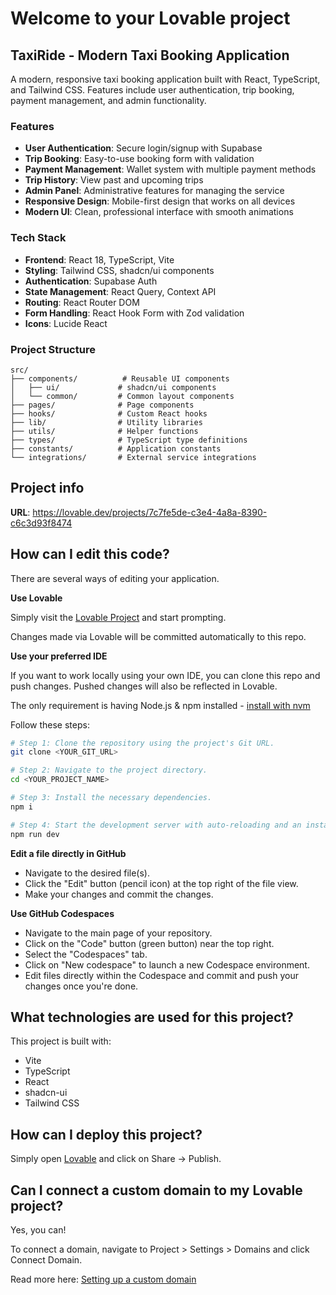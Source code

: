 # Welcome to your Lovable project

## TaxiRide - Modern Taxi Booking Application

A modern, responsive taxi booking application built with React, TypeScript, and Tailwind CSS. Features include user authentication, trip booking, payment management, and admin functionality.

### Features

- **User Authentication**: Secure login/signup with Supabase
- **Trip Booking**: Easy-to-use booking form with validation
- **Payment Management**: Wallet system with multiple payment methods
- **Trip History**: View past and upcoming trips
- **Admin Panel**: Administrative features for managing the service
- **Responsive Design**: Mobile-first design that works on all devices
- **Modern UI**: Clean, professional interface with smooth animations

### Tech Stack

- **Frontend**: React 18, TypeScript, Vite
- **Styling**: Tailwind CSS, shadcn/ui components
- **Authentication**: Supabase Auth
- **State Management**: React Query, Context API
- **Routing**: React Router DOM
- **Form Handling**: React Hook Form with Zod validation
- **Icons**: Lucide React

### Project Structure

```
src/
├── components/          # Reusable UI components
│   ├── ui/             # shadcn/ui components
│   └── common/         # Common layout components
├── pages/              # Page components
├── hooks/              # Custom React hooks
├── lib/                # Utility libraries
├── utils/              # Helper functions
├── types/              # TypeScript type definitions
├── constants/          # Application constants
└── integrations/       # External service integrations
```

## Project info

**URL**: https://lovable.dev/projects/7c7fe5de-c3e4-4a8a-8390-c6c3d93f8474

## How can I edit this code?

There are several ways of editing your application.

**Use Lovable**

Simply visit the [Lovable Project](https://lovable.dev/projects/7c7fe5de-c3e4-4a8a-8390-c6c3d93f8474) and start prompting.

Changes made via Lovable will be committed automatically to this repo.

**Use your preferred IDE**

If you want to work locally using your own IDE, you can clone this repo and push changes. Pushed changes will also be reflected in Lovable.

The only requirement is having Node.js & npm installed - [install with nvm](https://github.com/nvm-sh/nvm#installing-and-updating)

Follow these steps:

```sh
# Step 1: Clone the repository using the project's Git URL.
git clone <YOUR_GIT_URL>

# Step 2: Navigate to the project directory.
cd <YOUR_PROJECT_NAME>

# Step 3: Install the necessary dependencies.
npm i

# Step 4: Start the development server with auto-reloading and an instant preview.
npm run dev
```

**Edit a file directly in GitHub**

- Navigate to the desired file(s).
- Click the "Edit" button (pencil icon) at the top right of the file view.
- Make your changes and commit the changes.

**Use GitHub Codespaces**

- Navigate to the main page of your repository.
- Click on the "Code" button (green button) near the top right.
- Select the "Codespaces" tab.
- Click on "New codespace" to launch a new Codespace environment.
- Edit files directly within the Codespace and commit and push your changes once you're done.

## What technologies are used for this project?

This project is built with:

- Vite
- TypeScript
- React
- shadcn-ui
- Tailwind CSS

## How can I deploy this project?

Simply open [Lovable](https://lovable.dev/projects/7c7fe5de-c3e4-4a8a-8390-c6c3d93f8474) and click on Share -> Publish.

## Can I connect a custom domain to my Lovable project?

Yes, you can!

To connect a domain, navigate to Project > Settings > Domains and click Connect Domain.

Read more here: [Setting up a custom domain](https://docs.lovable.dev/features/custom-domain#custom-domain)
